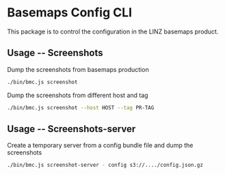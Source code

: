 # Basemaps Config CLI

This package is to control the configuration in the LINZ basemaps product.

## Usage -- Screenshots

Dump the screenshots from basemaps production

```bash
./bin/bmc.js screenshot
```

Dump the screenshots from different host and tag

```bash
./bin/bmc.js screenshot --host HOST --tag PR-TAG

```

## Usage -- Screenshots-server

Create a temporary server from a config bundle file and dump the screenshots

```bash
./bin/bmc.js screenshot-server - config s3://..../config.json.gz
```
